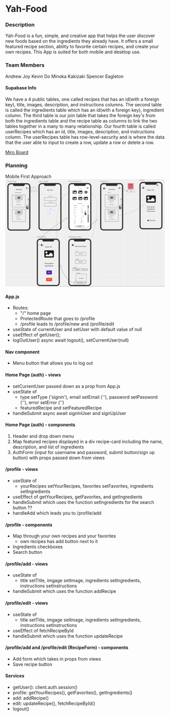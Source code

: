 # Yah-Food

### Description

Yah-Food is a fun, simple, and creative app that helps the user discover
new foods based on the ingredients they already have. It offers a small
featured recipe section, ability to favorite certain recipes, and create
your own recipes. This App is suited for both mobile and desktop use.

### Team Members

Andrew Joy
Kevin Do
Minoka Kakizaki
Spencer Eagleton

#### Supabase Info

We have a 4 public tables, one called recipes that has an id(with a foreign key), title, images, description, and instructions columns. The second table is called the ingredients table which has an id(with a foreign key), ingredient column. The third table is our join table that takes the foreign key's from both the ingredients table and the recipe table as columns to link the two tables together in a many to many relationship. Our fourth table is called userRecipes which has an id, title, images, description, and instructions column. The userRecipes table has row-level-security and is where the data that the user able to input to create a row, update a row or delete a row.

[Miro Board](https://miro.com/welcomeonboard/eHFlaGxiZjZMNnRoT25kWDcwc1ExTFRJZ1FpeVlXVHhybWZlZjlmSHplOUVPdUhieGw4N1REc2c3OWFNd0oyWXwzMDc0NDU3MzY2NjAyNTcwMDUx?invite_link_id=417623334923)

### Planning

Mobile First Approach
![Mobile First Approach](./public/mobile-design.png)

#### App.js

- Routes:
  - "/" home page
  - ProtectedRoute that goes to /profile
  - /profile leads to /profile/new and /profile/edit
- useState of currentUser and setUser with default value of null
- useEffect of getUser();
- logOutUser() async await logout(), setCurrentUser(null)

#### Nav component

- Menu button that allows you to log out

#### Home Page (auth) - views

- setCurrentUser passed down as a prop from App.js
- useState of
  - type setType ('signin'), email setEmail (''), password setPassword (''), error setError ('')
  - featuredRecipe and setFeaturedRecipe
- handleSubmit async await signInUser and signUpUser

#### Home Page (auth) - components

1. Header and drop down menu
2. Map featured recipes displayed in a div recipe-card including the name, description, and list of ingredients
3. AuthForm (input for username and password, submit button/sign up button) with props passed down from views

#### /profile - views

- useState of
  - yourRecipes setYourRecipes, favorites setFavorites, ingredients setIngredients
- useEffect of getYourRecipes, getFavorites, and getIngredients
- handleSubmit which uses the function setIngredients for the search button ??
- handleAdd which leads you to /profile/add

#### /profile - components

- Map through your own recipes and your favorites
  - own recipes has add button next to it
- Ingredients checkboxes
- Search button

#### /profile/add - views

- useState of
  - title setTitle, imgage setImage, ingredients setIngredients, instructions setInstructions
- handleSubmit which uses the function addRecipe

#### /profile/edit - views

- useState of
  - title setTitle, imgage setImage, ingredients setIngredients, instructions setInstructions
- useEffect of fetchRecipeById
- handleSubmit which uses the function updateRecipe

#### /profile/add and /profile/edit (RecipeForm) - components

- Add form which takes in props from views
- Save recipe button

#### Services

- getUser(): client.auth.session()
- profile: getYourRecipes(), getFavorites(), getIngredients()
- add: addRecipe()
- edit: updateRecipe(), fetchRecipeById()
- logout()

